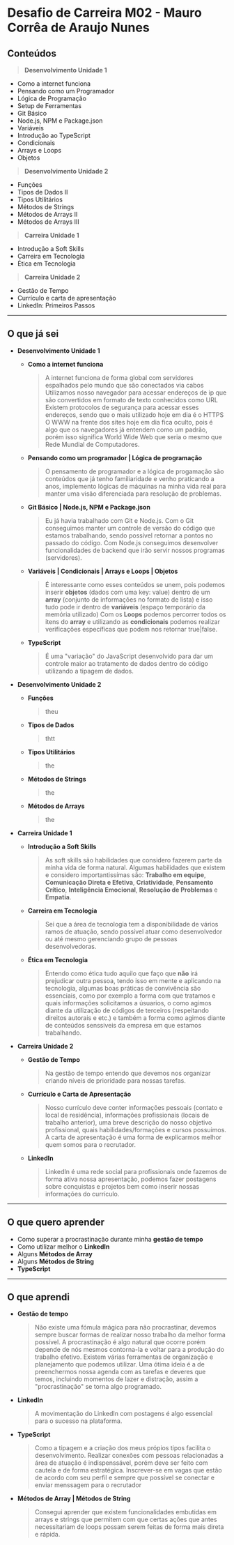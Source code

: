 # Desafio de Carreira M02 - Mauro Corrêa de Araujo Nunes

## Conteúdos

> **Desenvolvimento Unidade 1**
- Como a internet funciona
- Pensando como um Programador
- Lógica de Programação
- Setup de Ferramentas
- Git Básico
- Node.js, NPM e Package.json
- Variáveis
- Introdução ao TypeScript
- Condicionais
- Arrays e Loops
- Objetos

> **Desenvolvimento Unidade 2**
- Funções
- Tipos de Dados II
- Tipos Utilitários
- Métodos de Strings
- Métodos de Arrays II
- Métodos de Arrays III

> **Carreira Unidade 1**
- Introdução a Soft Skills
- Carreira em Tecnologia
- Ética em Tecnologia

> **Carreira Unidade 2**
- Gestão de Tempo
- Currículo e carta de apresentação
- LinkedIn: Primeiros Passos
<hr/>

## O que já sei

- **Desenvolvimento Unidade 1**
   - **Como a internet funciona**
       > A internet funciona de forma global com servidores espalhados pelo mundo que são conectados via cabos
       > Utilizamos nosso navegador para acessar endereços de ip que são convertidos em formato de texto conhecidos como URL
       > Existem protocolos de segurança para acessar esses endereços, sendo que o mais utilizado hoje em dia é o HTTPS
       > O WWW na frente dos sites hoje em dia fica oculto, pois é algo que os navegadores já entendem como um padrão, porém
       > isso significa World Wide Web que seria o mesmo que Rede Mundial de Computadores.
  - **Pensando como um programador | Lógica de programação**
     > O pensamento de programador e a lógica de progamação são conteúdos que já tenho familiaridade e venho praticando
     > a anos, implemento lógicas de máquinas na minha vida real para manter uma visão diferenciada para resolução de problemas.
  - **Git Básico | Node.js, NPM e Package.json**
     > Eu já havia trabalhado com Git e Node.js.
     > Com o Git conseguimos manter um controle de versão do código que estamos trabalhando, sendo possível retornar a pontos no passado do código.
     > Com Node.js conseguimos desenvolver funcionalidades de backend que irão servir nossos programas (servidores).
  - **Variáveis | Condicionais | Arrays e Loops | Objetos**
     > É interessante como esses conteúdos se unem, pois podemos inserir **objetos** (dados com uma key: value) dentro de um **array** (conjunto de informações no formato de lista) e isso tudo pode ir dentro de **variáveis** (espaço temporário da memória utilizado)
     > Com os **Loops** podemos percorrer todos os itens do **array** e utilizando as **condicionais** podemos realizar verificações específicas que podem nos retornar true|false.
  - **TypeScript**
     > É uma "variação" do JavaScript desenvolvido para dar um controle maior ao tratamento de dados dentro do código utilizando a tipagem de dados.

- **Desenvolvimento Unidade 2**
     - **Funções**
       > theu
     - **Tipos de Dados**
       > thtt
     - **Tipos Utilitários**
       > the
     - **Métodos de Strings**
       > the
     - **Métodos de Arrays**
       > the
  
- **Carreira Unidade 1**
     - **Introdução a Soft Skills**
       > As soft skills são habilidades que considero fazerem parte da minha vida de forma natural.
       > Algumas habilidades que existem e considero importantissímas são: **Trabalho em equipe**, **Comunicação Direta e Efetiva**, **Criatividade**, **Pensamento Crítico**, **Inteligência Emocional**, **Resolução de Problemas** e **Empatia**.
     - **Carreira em Tecnologia**
       > Sei que a área de tecnologia tem a disponibilidade de vários ramos de atuação, sendo possível atuar como desenvolvedor ou até mesmo gerenciando grupo de pessoas desenvolvedoras.
    - **Ética em Tecnologia**
      >Entendo como ética tudo aquilo que faço que **não** irá prejudicar outra pessoa, tendo isso em mente e aplicando na tecnologia, algumas boas práticas de convivência são essenciais, como por exemplo a forma com que tratamos e quais informações solicitamos a úsuarios, o como agimos diante da utilização de códigos de terceiros (respeitando direitos autorais e etc.) e também a forma como agimos diante de conteúdos senssiveis da empresa em que estamos trabalhando.
- **Carreira Unidade 2**
  - **Gestão de Tempo**
     >Na gestão de tempo entendo que devemos nos organizar criando níveis de prioridade para nossas tarefas.
  - **Currículo e Carta de Apresentação**
    > Nosso currículo deve conter informações pessoais (contato e local de residência), informações profissionais (locais de trabalho anterior), uma breve descrição do nosso objetivo profissional, quais habilidades/formações e cursos possuimos.
    > A carta de apresentação é uma forma de explicarmos melhor quem somos para o recrutador.
  - **LinkedIn**
    > LinkedIn é uma rede social para profissionais onde fazemos de forma ativa nossa apresentação, podemos fazer postagens sobre conquistas e projetos bem como inserir nossas informações do currículo.
<hr/>

## O que quero aprender
   - Como superar a procrastinação durante minha **gestão de tempo**
   - Como utilizar melhor o **LinkedIn**
   - Alguns **Métodos de Array**
   - Alguns **Métodos de String**
   - **TypeScript**
<hr/>

## O que aprendi
   - **Gestão de tempo**
     > Não existe uma fómula mágica para não procrastinar, devemos sempre buscar formas de realizar nosso trabalho da melhor forma possível.
     > A procrastinação é algo natural que ocorre porém depende de nós mesmos contorna-la e voltar para a produção do trabalho efetivo.
     > Existem várias ferramentas de organização e planejamento que podemos utilizar.
     > Uma ótima ideia é a de preenchermos nossa agenda com as tarefas e deveres que temos, incluindo momentos de lazer e distração, assim a "procrastinação" se torna algo programado.
  - **LinkedIn**
    > A movimentação do LinkedIn com postagens é algo essencial para o sucesso na plataforma.
  - **TypeScript**
    > Como a tipagem e a criação dos meus própios tipos facilita o desenvolvimento.
    > Realizar conexões com pessoas relacionadas a área de atuação é indispenssável, porém deve ser feito com cautela e de forma estratégica.
    > Inscrever-se em vagas que estão de acordo com seu perfil e sempre que possível se conectar e enviar menssagem para o recrutador
  - **Métodos de Array | Métodos de String**
    > Consegui aprender que existem funcionalidades embutidas em arrays e strings que permitem com que certas ações que antes necessitariam de loops possam serem feitas de forma mais direta e rápida.
